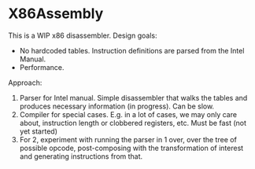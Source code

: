 # X86Assembly

This is a WIP x86 disassembler. Design goals:

- No hardcoded tables. Instruction definitions are parsed from the Intel Manual.
- Performance.

Approach:
1. Parser for Intel manual. Simple disassembler that walks the tables and produces
   necessary information (in progress). Can be slow.
2. Compiler for special cases. E.g. in a lot of cases, we may only care about,
   instruction length or clobbered registers, etc. Must be fast (not yet started)
3. For 2, experiment with running the parser in 1 over, over the tree of possible
   opcode, post-composing with the transformation of interest and generating
   instructions from that.
